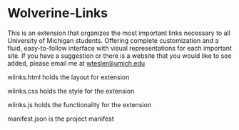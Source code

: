 Wolverine-Links
===============

This is an extension that organizes the most important links necessary to all University of Michigan students. Offering  complete customization and a fluid, easy-to-follow interface with visual representations for each important site.   If you have a suggestion or there is a website that you would like to see added, please email me at wtesler@umich.edu

wlinks.html holds the layout for extension

wlinks.css holds the style for the extension

wlinks.js holds the functionality for the extension

manifest.json is the project manifest
